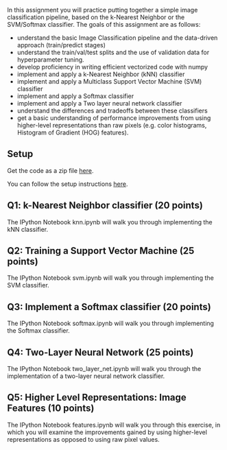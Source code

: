 In this assignment you will practice putting together a simple image classification pipeline, based on the k-Nearest Neighbor or the SVM/Softmax classifier. The goals of this assignment are as follows:

- understand the basic Image Classification pipeline and the data-driven approach (train/predict stages)
- understand the train/val/test splits and the use of validation data for hyperparameter tuning.
- develop proficiency in writing efficient vectorized code with numpy
- implement and apply a k-Nearest Neighbor (kNN) classifier
- implement and apply a Multiclass Support Vector Machine (SVM) classifier
- implement and apply a Softmax classifier
- implement and apply a Two layer neural network classifier
- understand the differences and tradeoffs between these classifiers
- get a basic understanding of performance improvements from using higher-level representations than raw pixels (e.g. color histograms, Histogram of Gradient (HOG) features).

## Setup
Get the code as a zip file [here](http://cs231n.github.io/assignments/2018/spring1718_assignment1.zip).

You can follow the setup instructions [here](http://cs231n.github.io/setup-instructions/).

## Q1: k-Nearest Neighbor classifier (20 points)
The IPython Notebook knn.ipynb will walk you through implementing the kNN classifier.

## Q2: Training a Support Vector Machine (25 points)
The IPython Notebook svm.ipynb will walk you through implementing the SVM classifier.

## Q3: Implement a Softmax classifier (20 points)
The IPython Notebook softmax.ipynb will walk you through implementing the Softmax classifier.

## Q4: Two-Layer Neural Network (25 points)
The IPython Notebook two_layer_net.ipynb will walk you through the implementation of a two-layer neural network classifier.

## Q5: Higher Level Representations: Image Features (10 points)
The IPython Notebook features.ipynb will walk you through this exercise, in which you will examine the improvements gained by using higher-level representations as opposed to using raw pixel values.  
